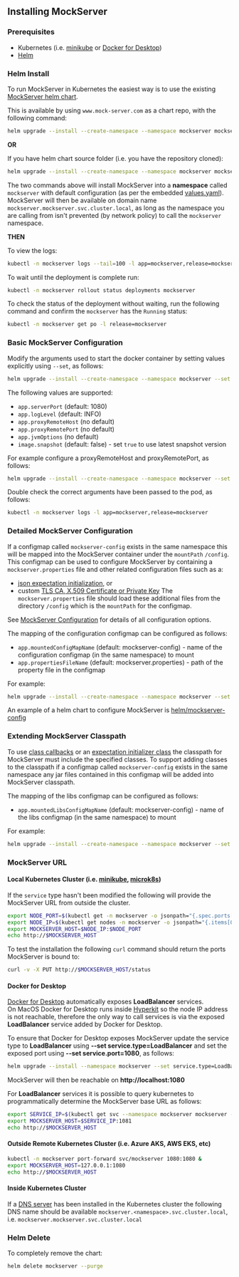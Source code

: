 ## Installing MockServer

### Prerequisites

- Kubernetes (i.e. [minikube](https://kubernetes.io/docs/tasks/tools/install-minikube/) or [Docker for Desktop](https://www.docker.com/products/docker-desktop)) 
- [Helm](https://docs.helm.sh/using_helm/#quickstart-guide)

### Helm Install

To run MockServer in Kubernetes the easiest way is to use the existing [MockServer helm chart](http://www.mock-server.com/mockserver-5.11.1.tgz).

This is available by using `www.mock-server.com` as a chart repo, with the following command:

```bash
helm upgrade --install --create-namespace --namespace mockserver mockserver http://www.mock-server.com/mockserver-5.11.1.tgz
```

**OR** 

If you have helm chart source folder (i.e. you have the repository cloned):

```bash
helm upgrade --install --create-namespace --namespace mockserver mockserver helm/mockserver
```

The two commands above will install MockServer into a **namespace** called `mockserver` with default configuration (as per the embedded [values.yaml](https://github.com/mock-server/mockserver/blob/master/helm/mockserver/values.yaml)).  
MockServer will then be available on domain name `mockserver.mockserver.svc.cluster.local`, as long as the namespace you are calling from isn't prevented (by network policy) to call the `mockserver` namespace.

**THEN**

To view the logs:

```bash
kubectl -n mockserver logs --tail=100 -l app=mockserver,release=mockserver
```

To wait until the deployment is complete run:

```bash
kubectl -n mockserver rollout status deployments mockserver
```

To check the status of the deployment without waiting, run the following command and confirm the `mockserver` has the `Running` status:

```bash 
kubectl -n mockserver get po -l release=mockserver
```

### Basic MockServer Configuration 

Modify the arguments used to start the docker container by setting values explicitly using `--set`, as follows:

```bash
helm upgrade --install --create-namespace --namespace mockserver --set app.serverPort=1080 --set app.logLevel=INFO mockserver http://www.mock-server.com/mockserver-5.11.1.tgz
```

The following values are supported:
- `app.serverPort` (default: 1080)
- `app.logLevel` (default: INFO)
- `app.proxyRemoteHost` (no default)
- `app.proxyRemotePort` (no default)
- `app.jvmOptions` (no default)
- `image.snapshot` (default: false) - set `true` to use latest snapshot version

For example configure a proxyRemoteHost and proxyRemotePort, as follows:

```bash
helm upgrade --install --create-namespace --namespace mockserver --set app.serverPort=1080 --set app.proxyRemoteHost=www.mock-server.com --set app.proxyRemotePort=443 mockserver http://www.mock-server.com/mockserver-5.11.1.tgz
```

Double check the correct arguments have been passed to the pod, as follows:

```bash
kubectl -n mockserver logs -l app=mockserver,release=mockserver
``` 

### Detailed MockServer Configuration

If a configmap called `mockserver-config` exists in the same namespace this will be mapped into the MockServer container under the `mountPath` `/config`.
This configmap can be used to configure MockServer by containing a `mockserver.properties` file and other related configuration files such as a:
- [json expectation initialization](https://www.mock-server.com/mock_server/initializing_expectations.html), or
- custom [TLS CA, X.509 Certificate or Private Key](https://www.mock-server.com/mock_server/HTTPS_TLS.html#configuration)
The `mockserver.properties` file should load these additional files from the directory `/config` which is the `mountPath` for the configmap. 

See [MockServer Configuration](https://www.mock-server.com/mock_server/configuration_properties.html) for details of all configuration options. 
  
The mapping of the configuration configmap can be configured as follows: 
- `app.mountedConfigMapName` (default: mockserver-config) - name of the configuration configmap (in the same namespace) to mount
- `app.propertiesFileName` (default: mockserver.properties) - path of the property file in the configmap

For example:

```bash
helm upgrade --install --create-namespace --namespace mockserver --set app.mountedConfigMapName=other-mockserver-config --set app.propertiesFileName=other-mockserver.properties mockserver helm/mockserver
```

An example of a helm chart to configure MockServer is [helm/mockserver-config](https://github.com/mock-server/mockserver/tree/master/helm/mockserver-config)

### Extending MockServer Classpath

To use [class callbacks](https://www.mock-server.com/mock_server/creating_expectations.html#button_response_class_callback) or an [expectation initializer class](https://www.mock-server.com/mock_server/initializing_expectations.html#expectation_initializer_class) the classpath for MockServer must include the specified classes.
To support adding classes to the classpath if a configmap called `mockserver-config` exists in the same namespace any jar files contained in this configmap will be added into MockServer classpath.

The mapping of the libs configmap can be configured as follows: 
- `app.mountedLibsConfigMapName` (default: mockserver-config) - name of the libs configmap (in the same namespace) to mount

For example:

```bash
helm upgrade --install --create-namespace --namespace mockserver --set app.mountedLibsConfigMapName=mockserver-libs mockserver helm/mockserver
```

### MockServer URL

#### Local Kubernetes Cluster (i.e. [minikube](https://github.com/kubernetes/minikube), [microk8s](https://microk8s.io/))

If the `service` type hasn't been modified the following will provide the MockServer URL from outside the cluster.

```bash
export NODE_PORT=$(kubectl get -n mockserver -o jsonpath="{.spec.ports[0].nodePort}" services mockserver)
export NODE_IP=$(kubectl get nodes -n mockserver -o jsonpath="{.items[0].status.addresses[0].address}")
export MOCKSERVER_HOST=$NODE_IP:$NODE_PORT
echo http://$MOCKSERVER_HOST
```

To test the installation the following `curl` command should return the ports MockServer is bound to:

```bash
curl -v -X PUT http://$MOCKSERVER_HOST/status
```

#### Docker for Desktop

[Docker for Desktop](https://www.docker.com/products/docker-desktop) automatically exposes **LoadBalancer** services.  
On MacOS Docker for Desktop runs inside [Hyperkit](https://github.com/moby/hyperkit) so the node IP address is not reachable, therefore the only way to call services is via the exposed **LoadBalancer** service added by Docker for Desktop.

To ensure that Docker for Desktop exposes MockServer update the service type to **LoadBalancer** using **--set service.type=LoadBalancer** and set the exposed port using **--set service.port=1080**, as follows:

```bash
helm upgrade --install --namespace mockserver --set service.type=LoadBalancer --set service.port=1080 mockserver http://www.mock-server.com/mockserver-5.11.1.tgz
```

MockServer will then be reachable on **http://localhost:1080**

For **LoadBalancer** services it is possible to query kubernetes to programmatically determine the MockServer base URL as follows:

```bash
export SERVICE_IP=$(kubectl get svc --namespace mockserver mockserver -o jsonpath='{.status.loadBalancer.ingress[0].hostname}')
export MOCKSERVER_HOST=$SERVICE_IP:1081
echo http://$MOCKSERVER_HOST
```

#### Outside Remote Kubernetes Cluster (i.e. Azure AKS, AWS EKS, etc)

```bash
kubectl -n mockserver port-forward svc/mockserver 1080:1080 &
export MOCKSERVER_HOST=127.0.0.1:1080
echo http://$MOCKSERVER_HOST
```

#### Inside Kubernetes Cluster

If a [DNS server](https://kubernetes.io/docs/concepts/services-networking/service/#dns) has been installed in the Kubernetes cluster the following DNS name should be available `mockserver.<namespace>.svc.cluster.local`, i.e. `mockserver.mockserver.svc.cluster.local`

### Helm Delete

To completely remove the chart:

```bash
helm delete mockserver --purge
```
